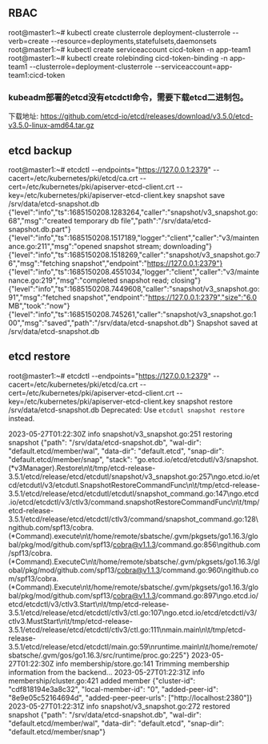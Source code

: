 ## RBAC
root@master1:~# kubectl create clusterrole deployment-clusterrole --verb=create --resource=deployments,statefulsets,daemonsets
root@master1:~# kubectl create serviceaccount cicd-token -n app-team1
root@master1:~# kubectl create rolebinding cicd-token-binding -n app-team1 --clusterrole=deployment-clusterrole --serviceaccount=app-team1:cicd-token


### kubeadm部署的etcd没有etcdctl命令，需要下载etcd二进制包。
下载地址: https://github.com/etcd-io/etcd/releases/download/v3.5.0/etcd-v3.5.0-linux-amd64.tar.gz

## etcd backup
root@master1:~# etcdctl --endpoints="https://127.0.0.1:2379" --cacert=/etc/kubernetes/pki/etcd/ca.crt --cert=/etc/kubernetes/pki/apiserver-etcd-client.crt --key=/etc/kubernetes/pki/apiserver-etcd-client.key snapshot save /srv/data/etcd-snapshot.db
{"level":"info","ts":1685150208.1283264,"caller":"snapshot/v3_snapshot.go:68","msg":"created temporary db file","path":"/srv/data/etcd-snapshot.db.part"}
{"level":"info","ts":1685150208.1517189,"logger":"client","caller":"v3/maintenance.go:211","msg":"opened snapshot stream; downloading"}
{"level":"info","ts":1685150208.1518269,"caller":"snapshot/v3_snapshot.go:76","msg":"fetching snapshot","endpoint":"https://127.0.0.1:2379"}
{"level":"info","ts":1685150208.4551034,"logger":"client","caller":"v3/maintenance.go:219","msg":"completed snapshot read; closing"}
{"level":"info","ts":1685150208.7449608,"caller":"snapshot/v3_snapshot.go:91","msg":"fetched snapshot","endpoint":"https://127.0.0.1:2379","size":"6.0 MB","took":"now"}
{"level":"info","ts":1685150208.745261,"caller":"snapshot/v3_snapshot.go:100","msg":"saved","path":"/srv/data/etcd-snapshot.db"}
Snapshot saved at /srv/data/etcd-snapshot.db


## etcd restore
root@master1:~# etcdctl --endpoints="https://127.0.0.1:2379" --cacert=/etc/kubernetes/pki/etcd/ca.crt --cert=/etc/kubernetes/pki/apiserver-etcd-client.crt --key=/etc/kubernetes/pki/apiserver-etcd-client.key snapshot restore /srv/data/etcd-snapshot.db
Deprecated: Use `etcdutl snapshot restore` instead.

2023-05-27T01:22:30Z	info	snapshot/v3_snapshot.go:251	restoring snapshot	{"path": "/srv/data/etcd-snapshot.db", "wal-dir": "default.etcd/member/wal", "data-dir": "default.etcd", "snap-dir": "default.etcd/member/snap", "stack": "go.etcd.io/etcd/etcdutl/v3/snapshot.(*v3Manager).Restore\n\t/tmp/etcd-release-3.5.1/etcd/release/etcd/etcdutl/snapshot/v3_snapshot.go:257\ngo.etcd.io/etcd/etcdutl/v3/etcdutl.SnapshotRestoreCommandFunc\n\t/tmp/etcd-release-3.5.1/etcd/release/etcd/etcdutl/etcdutl/snapshot_command.go:147\ngo.etcd.io/etcd/etcdctl/v3/ctlv3/command.snapshotRestoreCommandFunc\n\t/tmp/etcd-release-3.5.1/etcd/release/etcd/etcdctl/ctlv3/command/snapshot_command.go:128\ngithub.com/spf13/cobra.(*Command).execute\n\t/home/remote/sbatsche/.gvm/pkgsets/go1.16.3/global/pkg/mod/github.com/spf13/cobra@v1.1.3/command.go:856\ngithub.com/spf13/cobra.(*Command).ExecuteC\n\t/home/remote/sbatsche/.gvm/pkgsets/go1.16.3/global/pkg/mod/github.com/spf13/cobra@v1.1.3/command.go:960\ngithub.com/spf13/cobra.(*Command).Execute\n\t/home/remote/sbatsche/.gvm/pkgsets/go1.16.3/global/pkg/mod/github.com/spf13/cobra@v1.1.3/command.go:897\ngo.etcd.io/etcd/etcdctl/v3/ctlv3.Start\n\t/tmp/etcd-release-3.5.1/etcd/release/etcd/etcdctl/ctlv3/ctl.go:107\ngo.etcd.io/etcd/etcdctl/v3/ctlv3.MustStart\n\t/tmp/etcd-release-3.5.1/etcd/release/etcd/etcdctl/ctlv3/ctl.go:111\nmain.main\n\t/tmp/etcd-release-3.5.1/etcd/release/etcd/etcdctl/main.go:59\nruntime.main\n\t/home/remote/sbatsche/.gvm/gos/go1.16.3/src/runtime/proc.go:225"}
2023-05-27T01:22:30Z	info	membership/store.go:141	Trimming membership information from the backend...
2023-05-27T01:22:31Z	info	membership/cluster.go:421	added member	{"cluster-id": "cdf818194e3a8c32", "local-member-id": "0", "added-peer-id": "8e9e05c52164694d", "added-peer-peer-urls": ["http://localhost:2380"]}
2023-05-27T01:22:31Z	info	snapshot/v3_snapshot.go:272	restored snapshot	{"path": "/srv/data/etcd-snapshot.db", "wal-dir": "default.etcd/member/wal", "data-dir": "default.etcd", "snap-dir": "default.etcd/member/snap"}
